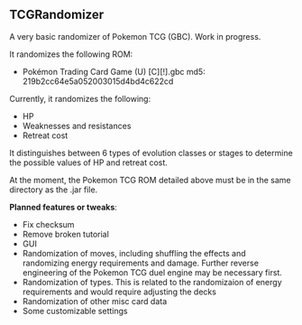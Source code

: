 ## TCGRandomizer
A very basic randomizer of Pokemon TCG (GBC). Work in progress.

It randomizes the following ROM:
* Pokémon Trading Card Game (U) [C][!].gbc md5: 219b2cc64e5a052003015d4bd4c622cd

Currently, it randomizes the following:
* HP
* Weaknesses and resistances
* Retreat cost

It distinguishes between 6 types of evolution classes or stages to determine the possible values of HP and retreat cost.

At the moment, the Pokemon TCG ROM detailed above must be in the same directory as the .jar file.

<b>Planned features or tweaks</b>:
* Fix checksum
* Remove broken tutorial
* GUI
* Randomization of moves, including shuffling the effects and randomizing energy requirements and damage. Further reverse engineering of the Pokemon TCG duel engine may be necessary first.
* Randomization of types. This is related to the randomizaion of energy requirements and would require adjusting the decks
* Randomization of other misc card data
* Some customizable settings
